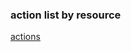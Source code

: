 ### action list by resource
[actions](https://docs.aws.amazon.com/service-authorization/latest/reference/reference.html)